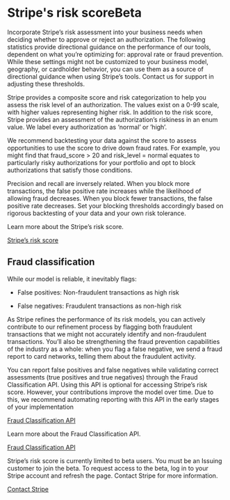 # Stripe's risk scoreBeta

Incorporate Stripe’s risk assessment into your business needs when deciding whether to approve or reject an authorization. The following statistics provide directional guidance on the performance of our tools, dependent on what you’re optimizing for: approval rate or fraud prevention. While these settings might not be customized to your business model, geography, or cardholder behavior, you can use them as a source of directional guidance when using Stripe’s tools. Contact us for support in adjusting these thresholds.

Stripe provides a composite score and risk categorization to help you assess the risk level of an authorization. The values exist on a 0-99 scale, with higher values representing higher risk. In addition to the risk score, Stripe provides an assessment of the authorization’s riskiness in an enum value. We label every authorization as ‘normal’ or ’high’.

We recommend backtesting your data against the score to assess opportunities to use the score to drive down fraud rates. For example, you might find that fraud_score > 20 and risk_level = normal equates to particularly risky authorizations for your portfolio and opt to block authorizations that satisfy those conditions.

Precision and recall are inversely related. When you block more transactions, the false positive rate increases while the likelihood of allowing fraud decreases. When you block fewer transactions, the false positive rate decreases. Set your blocking thresholds accordingly based on rigorous backtesting of your data and your own risk tolerance.

Learn more about the Stripe’s risk score.

[Stripe’s risk score](/api/issuing/authorizations/object#issuing_authorization_object-risk_assessment-fraud_risk)

## Fraud classification

While our model is reliable, it inevitably flags:

- False positives: Non-fraudulent transactions as high risk

- False negatives: Fraudulent transactions as non-high risk

As Stripe refines the performance of its risk models, you can actively contribute to our refinement process by flagging both fraudulent transactions that we might not accurately identify and non-fraudulent transactions. You’ll also be strengthening the fraud prevention capabilities of the industry as a whole: when you flag a false negative, we send a fraud report to card networks, telling them about the fraudulent activity.

You can report false positives and false negatives while validating correct assessments (true positives and true negatives) through the Fraud Classification API. Using this API is optional for accessing Stripe’s risk score. However, your contributions  improve the model over time. Due to this, we recommend automating reporting with this API in the early stages of your implementation

[Fraud Classification API](/api/issuing/fraud_classification/create)

Learn more about the Fraud Classification API.

[Fraud Classification API](/api/issuing/fraud_classification/create)

Stripe’s risk score is currently limited to beta users. You must be an Issuing customer to join the beta. To request access to the beta, log in to your Stripe account and refresh the page. Contact Stripe for more information.

[Contact Stripe](https://stripe.com/contact/sales)
